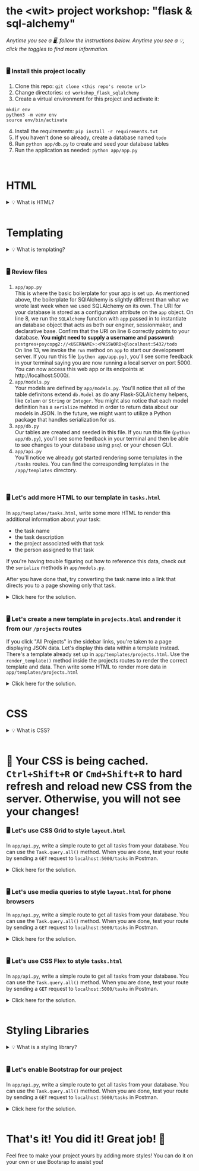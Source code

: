 # the \<wit\> project workshop: "flask & sql-alchemy"


_Anytime you see a 🖥, follow the instructions below. Anytime you see a 💡, click the toggles to find more information._
<br><br>


### 🖥 Install this project locally
1. Clone this repo: `git clone <this repo's remote url>`
2. Change directories: `cd workshop_flask_sqlalchemy`
3. Create a virtual environment for this project and activate it:
```
mkdir env
python3 -m venv env
source env/bin/activate
```
4. Install the requirements: `pip install -r requirements.txt`
5. If you haven't done so already, create a database named `todo`
6. Run `python app/db.py` to create and seed your database tables
7. Run the application as needed: `python app/app.py`
<br>





# HTML

<details><summary>💡 What is HTML?</summary>
<hr>

### HTML
HTML, which stands for **HyperText Markup Language**, is the most basic building block for the content on a webpage. HTML uses markup to annotate pieces of content (such as text, links, images) for the purpose of defining the meaning/structure of that content to a web browser. This markup is composed of a defined set of "elements" which may or may receive additional "attributes".

`<p>` is a paragraph element used to annotate body text. It typically does not receive attributes besides `class` or `id` for styling purposes.

```html
<p>Some text!<p>
```

`<a>` is an anchor element and is typically used to markup links on a web page. It recieves an `href` attribute with a reference to some url.

```html
<a href="www.google.com">Let me google that for you!</a>
```

You can read more about other HTML elements [here](https://developer.mozilla.org/en-US/docs/Web/HTML/Element).

### Accessibility
It's important to use elements correctly for the purpose of web accessibility: use `<section>` to define sections on a webpage, `<nav>` to highlight navigation links, and `<h>` to highlight heading text. This makes it easier for assistive technology to parse your page. It also optimizes your SEO!


<hr>
</details><br>





# Templating

<details><summary>💡 What is templating?</summary>
<hr>

### Templating
Templating allows us to break up HTML in smaller and reusable pieces that we can then inject data into. Take a look at the pages for [Princess Diana](https://en.wikipedia.org/wiki/Diana,_Princess_of_Wales) and [Princess Margaret](https://en.wikipedia.org/wiki/Princess_Margaret,_Countess_of_Snowdon) on Wikipedia and note of how similar they are! Do you think engineers at Wikipedia just copy-and-paste a bunch of HTML from other similar Wikipedia entries? No way! They use templates and load them with the appropriate data.

This has a couple of benefits:
- It makes it easier to add content to Wikipedia because maintainers don't need to add new HTML every time.
- If someone decides Wikipedia needs to revamped, styles only have to be changed on the template and not the millions of individual entries.


### Jinja
Flask is built on top of Jinja, a templating engine that allows us to serve HTML templates and optionally any data they need. Jinja uses its own markup language to denote variables and expressions where templates and data will later be loaded.

For example, `{% block <block_name> %}{% endblock %}` is used on one template to designate a block that another template will later fill. The other template then extends the first template and reuses the same markup syntax to highlight the exact block that will take up that space. Check out `app/templates/layout.html` and `app/templates/tasks.html` to see this in action. `layout.html` renders a sidebar and defines a block for content; `tasks.html` renders some content that will go in that block. If you navigate to `localhost:5000/tasks`, you'll see that the HTML from these templates is combined! You can even inspect the HTML on your browser if you right click and select "Inspect."

Some more useful Jinja syntax:
- You can loop over lists passed to your template, `{% for task in tasks %} ... {% endfor %}` to loop over a list `tasks`
- You can directly reference data in your template: `{{ task.name }}` to print the value for `task.name`

Check out more Jinja syntax [here](https://jinja.palletsprojects.com/en/2.11.x/templates/#synopsis) or use the prewritten examples in your repo to guide you!


### `render_template()`
To render a template, we use the `render_template()` method from Flask and return a chosen template and optionally any data it needs. For example:

```py
@app.route('/', methods=['GET'])
def get_home():
    return render_template('home.html')
```

```py
@app.route('/tasks', methods=['GET'])
def all_tasks():
    data = Task.query.all()
    all_tasks = [item.serialize() for item in data]
    return render_template('tasks.html', tasks=all_tasks) <-- the key here is the variable name you can use in your template
```

Read more about this method [here](https://flask.palletsprojects.com/en/1.1.x/quickstart/#rendering-templates).

<hr>
</details><br>


### 🖥 Review files
1. `app/app.py`<br>
This is where the basic boilerplate for your app is set up. As mentioned above, the boilerplate for SQlAlchemy is slightly different than what we wrote last week when we used SQLAlchemy on its own. The URI for your database is stored as a configuration attribute on the `app` object. On line 8, we run the `SQLAlchemy` function with `app` passed in to instantiate an database object that acts as both our enginer, sessionmaker, and declarative base. Confirm that the URI on line 6 correctly points to your database. **You might need to supply a username and password:** `postgres+psycopg2://<USERNAME>:<PASSWORD>@localhost:5432/todo`<br>
On line 13, we invoke the `run` method on `app` to start our development server. If you run this file (`python app/app.py)`, you'll see some feedback in your terminal saying you are now running a local server on port 5000. You can now access this web app or its endpoints at http://localhost:5000/.
2. `app/models.py`<br>
Your models are defined by `app/models.py`. You'll notice that all of the table definitons extend `db.Model` as do any Flask-SQLAlchemy helpers, like `Column` or `String` or `Integer`. You might also notice that each model definition has a `serialize` mehtod in order to return data about our models in JSON. In the future, we might want to utilize a Python package that handles serialization for us.
3. `app/db.py`<br>
Our tables are created and seeded in this file. If you run this file (`python app/db.py`), you'll see some feedback in your terminal and then be able to see changes to your database using `psql` or your chosen GUI.
4. `app/api.py`<br>
You'll notice we already got started rendering some templates in the `/tasks` routes. You can find the corresponding templates in the `/app/templates` directory.
<br>





### 🖥 Let's add more HTML to our template in `tasks.html`
In `app/templates/tasks.html`, write some more HTML to render this additional information about your task:
- the task name
- the task description
- the project associated with that task
- the person assigned to that task

If you're having trouble figuring out how to reference this data, check out the `serialize` methods in `app/models.py`.

After you have done that, try converting the task name into a link that directs you to a page showing only that task.
<br>
<details><summary>Click here for the solution.</summary>
<hr>
  
```html
                <h5>
                    <a href="/tasks/{{task.id}}">
                        {{ task.name }}
                    </a>
                </h5>
                <p>{{ task.description }}</p>
                <p>Project: {{ task.project }}</p>
                <p>Assignee: {{ task.person }}</p>

```

<hr>
</details>
<br>





### 🖥 Let's create a new template in `projects.html` and render it from our `/projects` routes
If you click "All Projects" in the sidebar links, you're taken to a page displaying JSON data. Let's display this data within a template instead. There's a template already set up in `app/templates/projects.html`. Use the `render_template()` method inside the projects routes to render the correct template and data. Then write some HTML to render more data in `app/templates/projects.html`
<br>
<details><summary>Click here for the solution.</summary>
<hr>
 
```py
@app.route('/projects', methods=['GET'])
def all_projects():
    data = Project.query.all()
    all_projects = [item.serialize() for item in data]
    return render_template('projects.html', projects=all_projects)


@app.route('/projects/<int:project_id>', methods=['GET'])
def get_one_project(project_id):
    data = Project.query.get(project_id)
    one_project = data.serialize()
    return render_template('projects.html', projects=[one_project]) <- BONUS: why is this passed as a list?

```

```html
    {% for project in projects %}
        <div class="projects_card">
            <h5>
                <a href="/projects/{{project.id}}">
                    {{ project.name }}
                </a>
            </h5>
            <h5>Tasks:</h5>
            {% for task in project.tasks %}
                <ul>
                    <li>
                        <a href="/tasks/{{task.id}}">
                            {{ task.name }}
                        </a>
                    </li>
                </ul>
            {% endfor %}
        </div>
    {% endfor %}
```

<hr>
</details>
<br>




# CSS

<details><summary>💡 What is CSS?</summary>
<hr>

### CSS


### CSS Flex


### CSS Grid


### CSS Media Queries


<hr>
</details><br>


# 🚨 Your CSS is being cached. `Ctrl+Shift+R` or `Cmd+Shift+R` to hard refresh and reload new CSS from the server. Otherwise, you will not see your changes!


### 🖥 Let's use CSS Grid to style `layout.html`
In `app/api.py`, write a simple route to get all tasks from your database. You can use the `Task.query.all()` method. When you are done, test your route by sending a `GET` request to `localhost:5000/tasks` in Postman.
<br>
<details><summary>Click here for the solution.</summary>
<hr>
  
```py

```

<hr>
</details>
<br>


### 🖥 Let's use media queries to style `layout.html` for phone browsers
In `app/api.py`, write a simple route to get all tasks from your database. You can use the `Task.query.all()` method. When you are done, test your route by sending a `GET` request to `localhost:5000/tasks` in Postman.
<br>
<details><summary>Click here for the solution.</summary>
<hr>
  
```py

```

<hr>
</details>
<br>


### 🖥 Let's use CSS Flex to style `tasks.html`
In `app/api.py`, write a simple route to get all tasks from your database. You can use the `Task.query.all()` method. When you are done, test your route by sending a `GET` request to `localhost:5000/tasks` in Postman.
<br>
<details><summary>Click here for the solution.</summary>
<hr>
  
```py

```

<hr>
</details>
<br>





# Styling Libraries

<details><summary>💡 What is a styling library?</summary>
<hr>

### Styling Libraries


### Bootstrap


<hr>
</details><br>


### 🖥 Let's enable Bootstrap for our project
In `app/api.py`, write a simple route to get all tasks from your database. You can use the `Task.query.all()` method. When you are done, test your route by sending a `GET` request to `localhost:5000/tasks` in Postman.
<br>
<details><summary>Click here for the solution.</summary>
<hr>
  
```py

```

<hr>
</details>
<br>





# That's it! You did it! Great job! 👏
Feel free to make your project yours by adding more styles! You can do it on your own or use Bootsrap to assist you!
